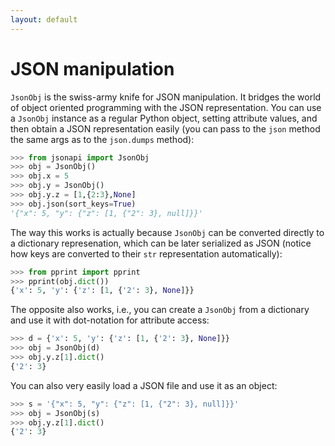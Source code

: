 ```yaml
---
layout: default
---
```


# JSON manipulation

`JsonObj` is the swiss-army knife for JSON manipulation. It bridges the world of object oriented programming with the JSON representation. You can use a `JsonObj` instance as a regular Python object, setting attribute values, and then obtain a JSON representation easily (you can pass to the `json` method the same args as to the `json.dumps` method):

```python
>>> from jsonapi import JsonObj
>>> obj = JsonObj()
>>> obj.x = 5
>>> obj.y = JsonObj()
>>> obj.y.z = [1,{2:3},None]
>>> obj.json(sort_keys=True)
'{"x": 5, "y": {"z": [1, {"2": 3}, null]}}'

```

The way this works is actually because `JsonObj` can be converted directly to a dictionary represenation, which can be later serialized as JSON (notice how keys are converted to their `str` representation automatically):

```python
>>> from pprint import pprint
>>> pprint(obj.dict())
{'x': 5, 'y': {'z': [1, {'2': 3}, None]}}

```

The opposite also works, i.e., you can create a `JsonObj` from a dictionary and use it with dot-notation for attribute access:

```python
>>> d = {'x': 5, 'y': {'z': [1, {'2': 3}, None]}}
>>> obj = JsonObj(d)
>>> obj.y.z[1].dict()
{'2': 3}

```

You can also very easily load a JSON file and use it as an object:

```python
>>> s = '{"x": 5, "y": {"z": [1, {"2": 3}, null]}}'
>>> obj = JsonObj(s)
>>> obj.y.z[1].dict()
{'2': 3}

```
